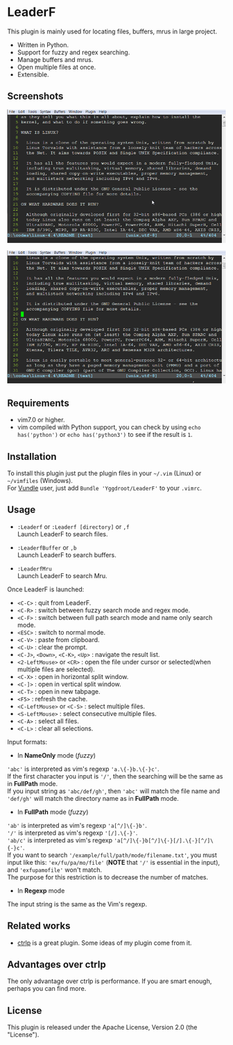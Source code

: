 LeaderF
=======

This plugin is mainly used for locating files, buffers, mrus in large project.

 - Written in Python.
 - Support for fuzzy and regex searching.
 - Manage buffers and mrus.
 - Open multiple files at once.
 - Extensible.

Screenshots
-----------

![NameOnly Mode][1]

![FullPath Mode][2]

Requirements
------------

 - vim7.0 or higher.
 - vim compiled with Python support, you can check by using `echo has('python')` or `echo has('python3')` to see if the result is `1`.

Installation
------------

To install this plugin just put the plugin files in your `~/.vim` (Linux) or `~/vimfiles` (Windows).<br>
For [Vundle][3] user, just add `Bundle 'Yggdroot/LeaderF'` to your `.vimrc`.

Usage
-----

 - `:Leaderf` or `:Leaderf [directory]` or `,f`<br>
 Launch LeaderF to search files.

 - `:LeaderfBuffer` or `,b`<br>
 Launch LeaderF to search buffers.

 - `:LeaderfMru`<br>
 Launch LeaderF to search Mru.

Once LeaderF is launched:

 - `<C-C>` : quit from LeaderF.
 - `<C-R>` : switch between fuzzy search mode and regex mode.
 - `<C-F>` : switch between full path search mode and name only search mode.
 - `<ESC>` : switch to normal mode.
 - `<C-V>` : paste from clipboard.
 - `<C-U>` : clear the prompt.
 - `<C-J>`, `<Down>`, `<C-K>`, `<Up>` : navigate the result list.
 - `<2-LeftMouse>` or `<CR>` : open the file under cursor or selected(when multiple files are selected).
 - `<C-X>` : open in horizontal split window.
 - `<C-]>` : open in vertical split window.
 - `<C-T>` : open in new tabpage.
 - `<F5>`  : refresh the cache.
 - `<C-LeftMouse>` or `<C-S>` : select multiple files.
 - `<S-LeftMouse>` : select consecutive multiple files.
 - `<C-A>` : select all files.
 - `<C-L>` : clear all selections.

Input formats:

 - In **NameOnly** mode (*fuzzy*)

 `'abc'` is interpreted as vim's regexp `'a.\{-}b.\{-}c'`.<br>
 If the first character you input is `'/'`, then the searching will be the same as in **FullPath** mode.<br>
 If you input string as `'abc/def/gh'`, then `'abc'` will match the file name and `'def/gh'` will match the directory name as in **FullPath** mode.

 - In **FullPath** mode (*fuzzy*)

 `'ab'` is interpreted as vim's regexp `'a[^/]\{-}b'`.<br>
 `'/'` is interpreted as vim's regexp `'[/].\{-}'`.<br>
 `'ab/c'` is interpreted as vim's regexp `'a[^/]\{-}b[^/]\{-}[/].\{-}[^/]\{-}c'`.<br>
 If you want to search `'/example/full/path/mode/filename.txt'`, you must input like this: `'ex/fu/pa/mo/file'` (**NOTE** that `'/'` is essential in the input), and `'exfupamofile'` won't match.<br>
 The purpose for this restriction is to decrease the number of matches.

 - In **Regexp** mode

 The input string is the same as the Vim's regexp.

Related works
-------------

 - [ctrlp][4] is a great plugin. Some ideas of my plugin come from it.

Advantages over ctrlp
---------------------

The only advantage over ctrlp is performance. If you are smart enough, perhaps you can find more.


License
-------

This plugin is released under the Apache License, Version 2.0 (the "License").


  [1]: https://github.com/Yggdroot/Images/blob/master/leaderf/leaderf_1.gif
  [2]: https://github.com/Yggdroot/Images/blob/master/leaderf/leaderf_2.gif
  [3]: https://github.com/gmarik/Vundle.vim
  [4]: https://github.com/kien/ctrlp.vim

